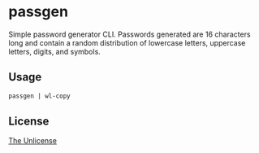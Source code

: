 # passgen
Simple password generator CLI. Passwords generated are 16 characters long and contain a random distribution of lowercase letters, uppercase letters, digits, and symbols. 

## Usage
```bash
passgen | wl-copy
```

## License
[The Unlicense](./LICENSE)
